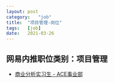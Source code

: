 ```yaml
---
layout:	post
category:	"job"
title:	"项目管理-岗位"
tags:	[job]
date:	2021-03-26
---
```

## 网易内推职位类别：项目管理
- [商业分析实习生 - ACE事业部](http://mobile.bole.netease.com/bole/boleDetail?id=29117&employeeId=346f03c3cda5f04c&key=all)
